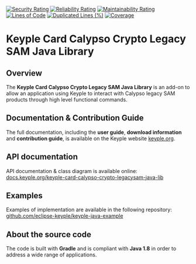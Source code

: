[![Security Rating](https://sonarcloud.io/api/project_badges/measure?project=eclipse_keyple-card-calypso-crypto-legacysam-java-lib&metric=security_rating)](https://sonarcloud.io/summary/new_code?id=eclipse_keyple-card-calypso-crypto-legacysam-java-lib)
[![Reliability Rating](https://sonarcloud.io/api/project_badges/measure?project=eclipse_keyple-card-calypso-crypto-legacysam-java-lib&metric=reliability_rating)](https://sonarcloud.io/summary/new_code?id=eclipse_keyple-card-calypso-crypto-legacysam-java-lib)
[![Maintainability Rating](https://sonarcloud.io/api/project_badges/measure?project=eclipse_keyple-card-calypso-crypto-legacysam-java-lib&metric=sqale_rating)](https://sonarcloud.io/summary/new_code?id=eclipse_keyple-card-calypso-crypto-legacysam-java-lib)
[![Lines of Code](https://sonarcloud.io/api/project_badges/measure?project=eclipse_keyple-card-calypso-crypto-legacysam-java-lib&metric=ncloc)](https://sonarcloud.io/summary/new_code?id=eclipse_keyple-card-calypso-crypto-legacysam-java-lib)
[![Duplicated Lines (%)](https://sonarcloud.io/api/project_badges/measure?project=eclipse_keyple-card-calypso-crypto-legacysam-java-lib&metric=duplicated_lines_density)](https://sonarcloud.io/summary/new_code?id=eclipse_keyple-card-calypso-crypto-legacysam-java-lib)
[![Coverage](https://sonarcloud.io/api/project_badges/measure?project=eclipse_keyple-card-calypso-crypto-legacysam-java-lib&metric=coverage)](https://sonarcloud.io/summary/new_code?id=eclipse_keyple-card-calypso-crypto-legacysam-java-lib)

# Keyple Card Calypso Crypto Legacy SAM Java Library

## Overview

The **Keyple Card Calypso Crypto Legacy SAM Java Library** is an add-on to allow an application using Keyple to interact with Calypso legacy SAM products through high level functional commands.

## Documentation & Contribution Guide

The full documentation, including the **user guide**, **download information** and **contribution guide**, is available on the Keyple website [keyple.org](https://keyple.org).

## API documentation

API documentation & class diagram is available online: [docs.keyple.org/keyple-card-calypso-crypto-legacysam-java-lib](https://docs.keyple.org/keyple-card-calypso-crypto-legacysam-java-lib)

## Examples

Examples of implementation are available in the following repository: [github.com/eclipse-keyple/keyple-java-example](https://github.com/eclipse-keyple/keyple-java-example)

## About the source code

The code is built with **Gradle** and is compliant with **Java 1.8** in order to address a wide range of applications.
